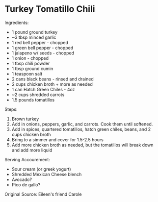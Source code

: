 # Turkey Tomatillo Chili

Ingredients:
* 1 pound ground turkey
* ~3 tbsp minced garlic
* 1 red bell pepper - chopped
* 1 green bell pepper - chopped
* 1 jalapeno w/ seeds - chopped
* 1 onion - chopped
* 1 tbsp chili powder
* 1 tbsp ground cumin
* 1 teaspoon salt
* 2 cans black beans - rinsed and drained
* 2 cups chicken broth + more as needed
* 1 can Hatch Green Chiles - 4oz
* ~2 cups shredded carrots
* 1.5 pounds tomatillos

Steps:
1. Brown turkey
1. Add in onions, peppers, garlic, and carrots.  Cook them until softened.
1. Add in spices, quartered tomatillos, hatch green chiles, beans, and 2 cups chicken broth
1. Bring to a simmer and cover for 1.5-2.5 hours
1. Add more chicken broth as needed, but the tomatillos will break down and add more liquid

Serving Accourement:
* Sour cream (or greek yogurt)
* Shredded Mexican Cheese blench
* Avocado?
* Pico de gallo?

Original Source:
Eileen's friend Carole
